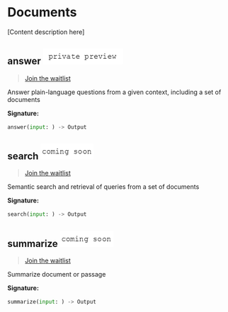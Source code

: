 # Documents

\[Content description here\]

## answer ![private-preview](../.gitbook/assets/private-preview-text.png)

> [Join the waitlist](http://fill-this-form)

Answer plain-language questions from a given context, including a set of documents

**Signature:**

```python
answer(input: ) -> Output
```

## search ![coming-soon](../.gitbook/assets/coming-soon-text%20%281%29.png)

> [Join the waitlist](http://fill-this-form)

Semantic search and retrieval of queries from a set of documents

**Signature:**

```python
search(input: ) -> Output
```

## summarize ![coming-soon](../.gitbook/assets/coming-soon-text%20%281%29.png)

> [Join the waitlist](http://fill-this-form)

Summarize document or passage

**Signature:**

```python
summarize(input: ) -> Output
```

